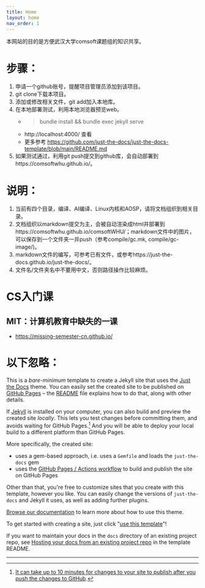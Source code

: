 ```yaml
---
title: Home
layout: home
nav_order: 1
---
```

本网站的目的是方便武汉大学comsoft课题组的知识共享。

# 步骤：
1. 申请一个github账号，提醒项目管理员添加到该项目。
2. git clone下载本项目。
3. 添加或修改相关文件，git add加入本地库。
4. 在本地部署测试，利用本地浏览器预览web。
    - > bundle install && bundle exec jekyll serve
    - http://localhost:4000/ 查看
    - 更多参考 https://github.com/just-the-docs/just-the-docs-template/blob/main/README.md
5. 如果测试通过，利用git push提交到github库，会自动部署到https://comsoftwhu.github.io/。

# 说明：
1. 当前有四个目录，编译、AI编译、Linux内核和AOSP，请将文档组织到相关目录。
2. 文档组织以markdown提交为主，会被自动渲染成html并部署到https://comsoftwhu.github.io/comsoftWHU/；markdown文件中的图片，可以保存到一个文件夹一并push（参考compile/gc.mk, compile/gc-image/)。
3. markdown文件的编写，可参考已有文件，或参考https://just-the-docs.github.io/just-the-docs/。
4. 文件名/文件夹名中不要用中文，否则路径操作比较麻烦。


# CS入门课
## MIT：计算机教育中缺失的一课
- https://missing-semester-cn.github.io/


# 以下忽略：


This is a *bare-minimum* template to create a Jekyll site that uses the [Just the Docs] theme. You can easily set the created site to be published on [GitHub Pages] – the [README] file explains how to do that, along with other details.

If [Jekyll] is installed on your computer, you can also build and preview the created site *locally*. This lets you test changes before committing them, and avoids waiting for GitHub Pages.[^1] And you will be able to deploy your local build to a different platform than GitHub Pages.

More specifically, the created site:

- uses a gem-based approach, i.e. uses a `Gemfile` and loads the `just-the-docs` gem
- uses the [GitHub Pages / Actions workflow] to build and publish the site on GitHub Pages

Other than that, you're free to customize sites that you create with this template, however you like. You can easily change the versions of `just-the-docs` and Jekyll it uses, as well as adding further plugins.

[Browse our documentation][Just the Docs] to learn more about how to use this theme.

To get started with creating a site, just click "[use this template]"!

If you want to maintain your docs in the `docs` directory of an existing project repo, see [Hosting your docs from an existing project repo](https://github.com/just-the-docs/just-the-docs-template/blob/main/README.md#hosting-your-docs-from-an-existing-project-repo) in the template README.

----

[^1]: [It can take up to 10 minutes for changes to your site to publish after you push the changes to GitHub](https://docs.github.com/en/pages/setting-up-a-github-pages-site-with-jekyll/creating-a-github-pages-site-with-jekyll#creating-your-site).

[Just the Docs]: https://just-the-docs.github.io/just-the-docs/
[GitHub Pages]: https://docs.github.com/en/pages
[README]: https://github.com/just-the-docs/just-the-docs-template/blob/main/README.md
[Jekyll]: https://jekyllrb.com
[GitHub Pages / Actions workflow]: https://github.blog/changelog/2022-07-27-github-pages-custom-github-actions-workflows-beta/
[use this template]: https://github.com/just-the-docs/just-the-docs-template/generate